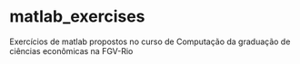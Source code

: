 # matlab_exercises
Exercícios de matlab propostos no curso de Computação da graduação de ciências econômicas na FGV-Rio
